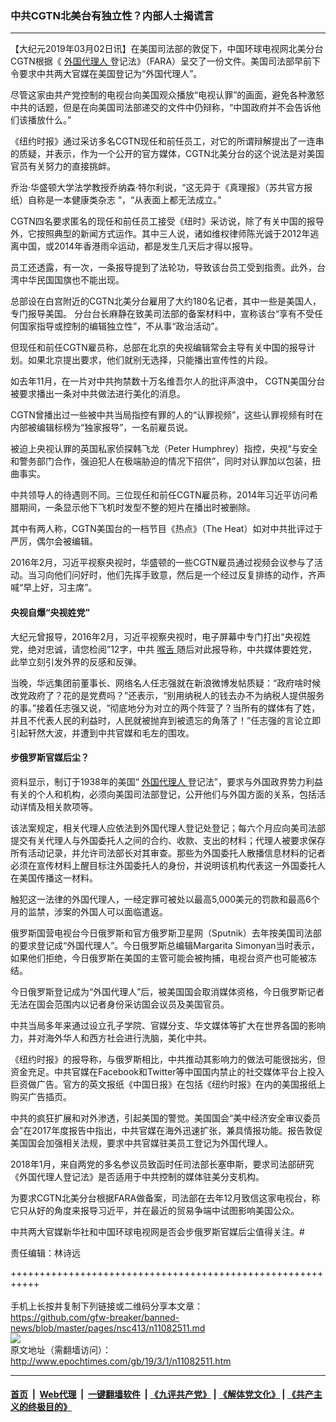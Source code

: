 ### 中共CGTN北美台有独立性？内部人士揭谎言
------------------------

<p>
 【大纪元2019年03月02日讯】在美国司法部的敦促下，中国环球电视网北美分台CGTN根据《
 <a href="http://www.epochtimes.com/gb/tag/%E5%A4%96%E5%9B%BD%E4%BB%A3%E7%90%86%E4%BA%BA.html">
  外国代理人
 </a>
 登记法》（FARA）呈交了一份文件。美国司法部早前下令要求中共两大官媒在美国登记为“外国代理人”。
</p>
<p>
 尽管这家由共产党控制的电视台向美国观众播放“电视认罪”的画面，避免各种激怒中共的话题，但是在向美国司法部递交的文件中仍辩称，“中国政府并不会告诉他们该播放什么。”
</p>
<p>
 《纽约时报》通过采访多名CGTN现任和前任员工，对它的所谓辩解提出了一连串的质疑，并表示，作为一个公开的官方媒体，CGTN北美分台的这个说法是对美国官员有关努力的直接挑衅。
</p>
<p>
 乔治·华盛顿大学法学教授乔纳森·特尔利说，“这无异于《真理报》（苏共官方报纸）自称是一本健康类杂志 ”，“从表面上都无法成立。”
</p>
<p>
 CGTN四名要求匿名的现任和前任员工接受《纽时》采访说，除了有关中国的报导外，它按照典型的新闻方式运作。其中三人说，诸如维权律师陈光诚于2012年逃离中国，或2014年香港雨伞运动，都是发生几天后才得以报导。
</p>
<p>
 员工还透露，有一次，一条报导提到了法轮功，导致该台员工受到指责。此外，台湾中华民国国旗也不能出现。
</p>
<p>
 总部设在白宫附近的CGTN北美分台雇用了大约180名记者，其中一些是美国人，专门报导美国。 分台台长麻静在致美司法部的备案材料中，宣称该台“享有不受任何国家指导或控制的编辑独立性”，不从事“政治活动”。
</p>
<p>
 但现任和前任CGTN雇员称，总部在北京的央视编辑常会主导有关中国的报导计划。如果北京提出要求，他们就别无选择，只能播出宣传性的片段。
</p>
<p>
 如去年11月，在一片对中共拘禁数十万名维吾尔人的批评声浪中， CGTN美国分台被要求播出一条对中共做法进行美化的消息。
</p>
<p>
 CGTN曾播出过一些被中共当局指控有罪的人的“认罪视频”，这些认罪视频有时在内部被编辑标榜为“独家报导”，一名前雇员说。
</p>
<p>
 被迫上央视认罪的英国私家侦探韩飞龙（Peter Humphrey）指控，央视“与安全和警务部门合作，强迫犯人在极端胁迫的情况下招供”，同时对认罪加以包装，扭曲事实。
</p>
<p>
 中共领导人的待遇则不同。三位现任和前任CGTN雇员称，2014年习近平访问希腊期间，一条显示他下飞机时发型不整的短片在播出时被删除。
</p>
<p>
 其中有两人称，CGTN美国台的一档节目《热点》（The Heat）如对中共批评过于严厉，偶尔会被编辑。
</p>
<p>
 2016年2月，习近平视察央视时，华盛顿的一些CGTN雇员通过视频会议参与了活动。当习向他们问好时，他们先挥手致意，然后是一个经过反复排练的动作，齐声喊“早上好，习主席”。
 <span class="Apple-converted-space">
 </span>
</p>
<h4>
 央视自爆“央视姓党”
</h4>
<p>
 大纪元曾报导，2016年2月，习近平视察央视时，电子屏幕中专门打出“央视姓党，绝对忠诚，请您检阅”12字，中共
 <a href="http://www.epochtimes.com/gb/tag/%E5%96%89%E8%88%8C.html">
  喉舌
 </a>
 随后对此报导称，中共媒体要姓党，此举立刻引发外界的反感和反弹。
</p>
<p>
 当晚，华远集团前董事长、网络名人任志强就在新浪微博发帖质疑：“政府啥时候改党政府了？花的是党费吗？”还表示，“别用纳税人的钱去办不为纳税人提供服务的事。”接着任志强又说，“彻底地分为对立的两个阵营了？当所有的媒体有了姓，并且不代表人民的利益时，人民就被抛弃到被遗忘的角落了！”任志强的言论立即引起轩然大波，并遭到中共官媒和毛左的围攻。
</p>
<h4>
 步俄罗斯官媒后尘？
</h4>
<p>
 资料显示，制订于1938年的美国“
 <a href="http://www.epochtimes.com/gb/tag/%E5%A4%96%E5%9B%BD%E4%BB%A3%E7%90%86%E4%BA%BA.html">
  外国代理人
 </a>
 登记法”，要求与外国政界势力利益有关的个人和机构，必须向美国司法部登记，公开他们与外国方面的关系，包括活动详情及相关款项等。
 <span class="Apple-converted-space">
 </span>
</p>
<p>
 该法案规定，相关代理人应依法到外国代理人登记处登记；每六个月应向美司法部提交有关代理人与外国委托人之间的合约、收款、支出的材料；代理人被要求保存所有活动记录，并允许司法部长对其审查。那些为外国委托人散播信息材料的记者必须在宣传材料上醒目标注外国委托人的身份，并说明该机构代表这一外国委托人在美国传播这一材料。
</p>
<p>
 触犯这一法律的外国代理人，一经定罪可被处以最高5,000美元的罚款和最高6个月的监禁，涉案的外国人可以面临遣返。
</p>
<p>
 俄罗斯国营电视台今日俄罗斯和官方俄罗斯卫星网（Sputnik）去年按美国司法部的要求登记成“外国代理人”。今日俄罗斯总编辑Margarita Simonyan当时表示，如果他们拒绝，今日俄罗斯在美国的主管可能会被拘捕，电视台资产也可能被冻结。
 <span class="Apple-converted-space">
 </span>
</p>
<p>
 今日俄罗斯登记成为“外国代理人”后，被美国国会取消媒体资格，今日俄罗斯记者无法在国会范围内以记者身份采访国会议员及美国官员。
</p>
<p>
 中共当局多年来通过设立孔子学院、官媒分支、华文媒体等扩大在世界各国的影响力，并对海外华人和西方社会进行洗脑，美化中共。
</p>
<p>
 《纽约时报》的报导称，与俄罗斯相比，中共推动其影响力的做法可能很拙劣，但资金充足。中共官媒在Facebook和Twitter等中国国内禁止的社交媒体平台上投入巨资做广告。官方的英文报纸《中国日报》在包括《纽约时报》在内的美国报纸上购买广告插页。
</p>
<p>
 中共的疯狂扩展和对外渗透，引起美国的警觉。美国国会“美中经济安全审议委员会”在2017年度报告中指出，中共官媒在海外迅速扩张，兼具情报功能。报告敦促美国国会加强相关法规，要求中共官媒驻美员工登记为外国代理人。
</p>
<p>
 2018年1月，来自两党的多名参议员致函时任司法部长塞申斯，要求司法部研究《外国代理人登记法》是否适用于中共控制的媒体驻美分支机构。
</p>
<p>
 为要求CGTN北美分台根据FARA做备案，司法部在去年12月致信这家电视台，称它只从好的角度来报导习近平，并在最近的贸易争端中试图影响美国公众。
</p>
<p>
 中共两大官媒新华社和中国环球电视网是否会步俄罗斯官媒后尘值得关注。#
</p>
<p>
 责任编辑：林诗远
</p>

+++++++++++++++++++++++++++++++++++++++++++++++++++++++++++<br/><br/>
手机上长按并复制下列链接或二维码分享本文章：<br/>
https://github.com/gfw-breaker/banned-news/blob/master/pages/nsc413/n11082511.md <br/>
<a href='https://github.com/gfw-breaker/banned-news/blob/master/pages/nsc413/n11082511.md'><img src='https://github.com/gfw-breaker/banned-news/blob/master/pages/nsc413/n11082511.md.png'/></a> <br/>
原文地址（需翻墙访问）：http://www.epochtimes.com/gb/19/3/1/n11082511.htm


------------------------
#### [首页](https://github.com/gfw-breaker/banned-news/blob/master/README.md) &nbsp;|&nbsp; [Web代理](https://github.com/labour-camp/helloworld) &nbsp;|&nbsp; [一键翻墙软件](https://github.com/gfw-breaker/nogfw/blob/master/README.md) &nbsp;| [《九评共产党》](https://github.com/gfw-breaker/9ping.md/blob/master/README.md#九评之一评共产党是什么) | [《解体党文化》](https://github.com/gfw-breaker/jtdwh.md/blob/master/README.md) | [《共产主义的终极目的》](https://github.com/gfw-breaker/gczydzjmd.md/blob/master/README.md)

